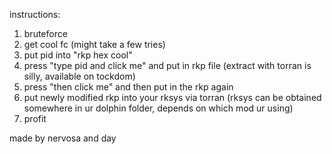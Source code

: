 instructions:

1. bruteforce
2. get cool fc (might take a few tries)
3. put pid into "rkp hex cool"
4. press "type pid and click me" and put in rkp file (extract with torran is silly, available on tockdom)
5. press "then click me" and then put in the rkp again
6. put newly modified rkp into your rksys via torran (rksys can be obtained somewhere in ur dolphin folder, depends on which mod ur using)
7. profit


made by nervosa and day

